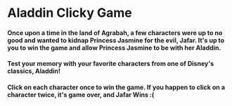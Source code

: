 # Aladdin Clicky Game

#### Once upon a time in the land of Agrabah, a few characters were up to no good and wanted to kidnap Princess Jasmine for the evil, Jafar. It's up to you to win the game and allow Princess Jasmine to be with her Aladdin.

#### Test your memory with your favorite characters from one of Disney's classics, Aladdin!

#### Click on each character once to win the game. If you happen to click on a character twice, it's game over, and Jafar Wins :(
